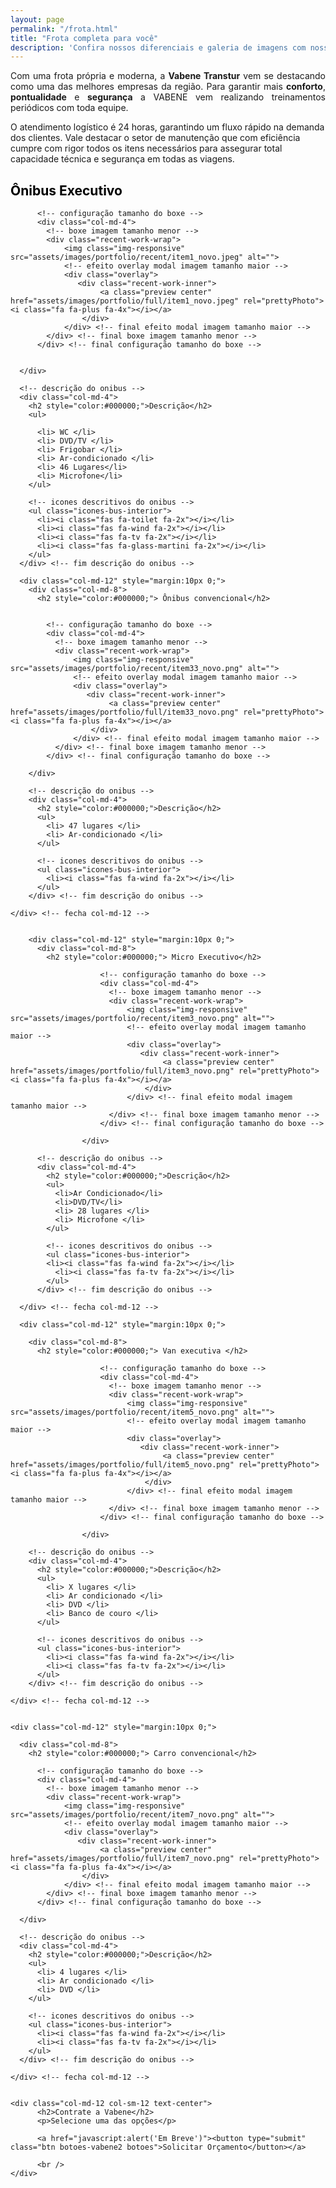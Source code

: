 ```yaml
---
layout: page
permalink: "/frota.html"
title: "Frota completa para você"
description: 'Confira nossos diferenciais e galeria de imagens com nossos transportes para sua empresa.'
---
```

<div class="row">

  <div class="cointaner">
    <p style="text-align:justify">Com uma frota própria e moderna, a <b>Vabene Transtur</b> vem se destacando como uma das melhores empresas da região. Para garantir mais <b>conforto</b>, <b>pontualidade</b> e <b>segurança</b> a VABENE vem realizando treinamentos periódicos com toda equipe. </p>
    <p>O atendimento logístico é 24 horas, garantindo um fluxo rápido na demanda dos clientes. Vale destacar o setor de manutenção que com eficiência cumpre com rigor todos os itens necessários  para assegurar total capacidade técnica e segurança em todas as viagens.</p>
    <div class="row" style="margin:10px 0;">
      <div class="col-md-8 sessao-frota">
        <h2 style="color:#000000;"> Ônibus Executivo</h2>

          <!-- configuração tamanho do boxe -->
          <div class="col-md-4">
            <!-- boxe imagem tamanho menor -->
            <div class="recent-work-wrap">
                <img class="img-responsive" src="assets/images/portfolio/recent/item1_novo.jpeg" alt="">
                <!-- efeito overlay modal imagem tamanho maior -->
                <div class="overlay">
                   <div class="recent-work-inner">
                        <a class="preview center" href="assets/images/portfolio/full/item1_novo.jpeg" rel="prettyPhoto"><i class="fa fa-plus fa-4x"></i></a>
                    </div>
                </div> <!-- final efeito modal imagem tamanho maior -->
            </div> <!-- final boxe imagem tamanho menor -->
          </div> <!-- final configuração tamanho do boxe -->


      </div>

      <!-- descrição do onibus -->
      <div class="col-md-4">
        <h2 style="color:#000000;">Descrição</h2>
        <ul>

          <li> WC </li>
          <li> DVD/TV </li>
          <li> Frigobar </li>
          <li> Ar-condicionado </li>
          <li> 46 Lugares</li>
          <li> Microfone</li>
        </ul>

        <!-- icones descritivos do onibus -->
        <ul class="icones-bus-interior">
          <li><i class="fas fa-toilet fa-2x"></i></li>
          <li><i class="fas fa-wind fa-2x"></i></li>
          <li><i class="fas fa-tv fa-2x"></i></li>
          <li><i class="fas fa-glass-martini fa-2x"></i></li>
        </ul>
      </div> <!-- fim descrição do onibus -->

  </div> <!-- fecha col-md-12 -->

      <div class="col-md-12" style="margin:10px 0;">
        <div class="col-md-8">
          <h2 style="color:#000000;"> Ônibus convencional</h2>


            <!-- configuração tamanho do boxe -->
            <div class="col-md-4">
              <!-- boxe imagem tamanho menor -->
              <div class="recent-work-wrap">
                  <img class="img-responsive" src="assets/images/portfolio/recent/item33_novo.png" alt="">
                  <!-- efeito overlay modal imagem tamanho maior -->
                  <div class="overlay">
                     <div class="recent-work-inner">
                          <a class="preview center" href="assets/images/portfolio/full/item33_novo.png" rel="prettyPhoto"><i class="fa fa-plus fa-4x"></i></a>
                      </div>
                  </div> <!-- final efeito modal imagem tamanho maior -->
              </div> <!-- final boxe imagem tamanho menor -->
            </div> <!-- final configuração tamanho do boxe -->

        </div>

        <!-- descrição do onibus -->
        <div class="col-md-4">
          <h2 style="color:#000000;">Descrição</h2>
          <ul>
            <li> 47 lugares </li>
            <li> Ar-condicionado </li>
          </ul>

          <!-- icones descritivos do onibus -->
          <ul class="icones-bus-interior">
            <li><i class="fas fa-wind fa-2x"></i></li>
          </ul>
        </div> <!-- fim descrição do onibus -->

    </div> <!-- fecha col-md-12 -->


        <div class="col-md-12" style="margin:10px 0;">
          <div class="col-md-8">
            <h2 style="color:#000000;"> Micro Executivo</h2>

                        <!-- configuração tamanho do boxe -->
                        <div class="col-md-4">
                          <!-- boxe imagem tamanho menor -->
                          <div class="recent-work-wrap">
                              <img class="img-responsive" src="assets/images/portfolio/recent/item3_novo.png" alt="">
                              <!-- efeito overlay modal imagem tamanho maior -->
                              <div class="overlay">
                                 <div class="recent-work-inner">
                                      <a class="preview center" href="assets/images/portfolio/full/item3_novo.png" rel="prettyPhoto"><i class="fa fa-plus fa-4x"></i></a>
                                  </div>
                              </div> <!-- final efeito modal imagem tamanho maior -->
                          </div> <!-- final boxe imagem tamanho menor -->
                        </div> <!-- final configuração tamanho do boxe -->

                    </div>

          <!-- descrição do onibus -->
          <div class="col-md-4">
            <h2 style="color:#000000;">Descrição</h2>
            <ul>
              <li>Ar Condicionado</li>
              <li>DVD/TV</li>
              <li> 28 lugares </li>
              <li> Microfone </li>
            </ul>

            <!-- icones descritivos do onibus -->
            <ul class="icones-bus-interior">
            <li><i class="fas fa-wind fa-2x"></i></li>
              <li><i class="fas fa-tv fa-2x"></i></li>
            </ul>
          </div> <!-- fim descrição do onibus -->

      </div> <!-- fecha col-md-12 -->

      <div class="col-md-12" style="margin:10px 0;">

        <div class="col-md-8">
          <h2 style="color:#000000;"> Van executiva </h2>

                        <!-- configuração tamanho do boxe -->
                        <div class="col-md-4">
                          <!-- boxe imagem tamanho menor -->
                          <div class="recent-work-wrap">
                              <img class="img-responsive" src="assets/images/portfolio/recent/item5_novo.png" alt="">
                              <!-- efeito overlay modal imagem tamanho maior -->
                              <div class="overlay">
                                 <div class="recent-work-inner">
                                      <a class="preview center" href="assets/images/portfolio/full/item5_novo.png" rel="prettyPhoto"><i class="fa fa-plus fa-4x"></i></a>
                                  </div>
                              </div> <!-- final efeito modal imagem tamanho maior -->
                          </div> <!-- final boxe imagem tamanho menor -->
                        </div> <!-- final configuração tamanho do boxe -->

                    </div>

        <!-- descrição do onibus -->
        <div class="col-md-4">
          <h2 style="color:#000000;">Descrição</h2>
          <ul>
            <li> X lugares </li>
            <li> Ar condicionado </li>
            <li> DVD </li>
            <li> Banco de couro </li>
          </ul>

          <!-- icones descritivos do onibus -->
          <ul class="icones-bus-interior">
            <li><i class="fas fa-wind fa-2x"></i></li>
            <li><i class="fas fa-tv fa-2x"></i></li>
          </ul>
        </div> <!-- fim descrição do onibus -->

    </div> <!-- fecha col-md-12 -->


    <div class="col-md-12" style="margin:10px 0;">

      <div class="col-md-8">
        <h2 style="color:#000000;"> Carro convencional</h2>

          <!-- configuração tamanho do boxe -->
          <div class="col-md-4">
            <!-- boxe imagem tamanho menor -->
            <div class="recent-work-wrap">
                <img class="img-responsive" src="assets/images/portfolio/recent/item7_novo.png" alt="">
                <!-- efeito overlay modal imagem tamanho maior -->
                <div class="overlay">
                   <div class="recent-work-inner">
                        <a class="preview center" href="assets/images/portfolio/full/item7_novo.png" rel="prettyPhoto"><i class="fa fa-plus fa-4x"></i></a>
                    </div>
                </div> <!-- final efeito modal imagem tamanho maior -->
            </div> <!-- final boxe imagem tamanho menor -->
          </div> <!-- final configuração tamanho do boxe -->

      </div>

      <!-- descrição do onibus -->
      <div class="col-md-4">
        <h2 style="color:#000000;">Descrição</h2>
        <ul>
          <li> 4 lugares </li>
          <li> Ar condicionado </li>
          <li> DVD </li>
        </ul>

        <!-- icones descritivos do onibus -->
        <ul class="icones-bus-interior">
          <li><i class="fas fa-wind fa-2x"></i></li>
          <li><i class="fas fa-tv fa-2x"></i></li>
        </ul>
      </div> <!-- fim descrição do onibus -->

    </div> <!-- fecha col-md-12 -->


    <div class="col-md-12 col-sm-12 text-center">
          <h2>Contrate a Vabene</h2>
          <p>Selecione uma das opções</p>

          <a href="javascript:alert('Em Breve')"><button type="submit" class="btn botoes-vabene2 botoes">Solicitar Orçamento</button></a>

          <br />
    </div>



</div> <!-- fecha container -->
</div> <!-- fecha row -->


<br>
